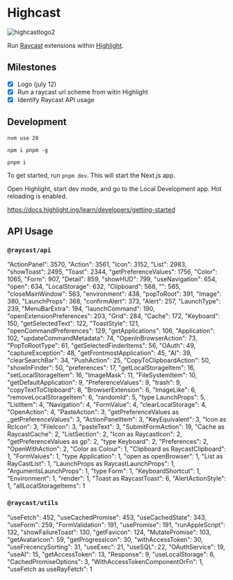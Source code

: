 # Highcast

![highcastlogo2](https://github.com/user-attachments/assets/f903480c-7c52-491b-b65f-984d1303f2d1)

Run [Raycast](<[url](https://github.com/raycast/extensions)>) extensions within [Highlight](https://www.highlight.ing/).

## Milestones

- [x] Logo (july 12)
- [x] Run a raycast url scheme from witin Highlight
- [x] Identify Raycast API usage

## Development

`nvm use 20`

`npm i pnpm -g`

`pnpm i`

To get started, run `pnpm dev`. This will start the Next.js app.

Open Highlight, start dev mode, and go to the Local Development app. Hot reloading is enabled.

https://docs.highlight.ing/learn/developers/getting-started

## API Usage

### `@raycast/api`

"ActionPanel": 3570,
"Action": 3561,
"Icon": 3152,
"List": 2983,
"showToast": 2495,
"Toast": 2344,
"getPreferenceValues": 1756,
"Color": 1065,
"Form": 907,
"Detail": 859,
"showHUD": 799,
"useNavigation": 654,
"open": 634,
"LocalStorage": 632,
"Clipboard": 568,
"": 565,
"closeMainWindow": 563,
"environment": 438,
"popToRoot": 391,
"Image": 380,
"LaunchProps": 368,
"confirmAlert": 373,
"Alert": 257,
"LaunchType": 239,
"MenuBarExtra": 194,
"launchCommand": 190,
"openExtensionPreferences": 203,
"Grid": 284,
"Cache": 172,
"Keyboard": 150,
"getSelectedText": 122,
"ToastStyle": 121,
"openCommandPreferences": 129,
"getApplications": 106,
"Application": 102,
"updateCommandMetadata": 74,
"OpenInBrowserAction": 73,
"PopToRootType": 61,
"getSelectedFinderItems": 56,
"OAuth": 49,
"captureException": 48,
"getFrontmostApplication": 45,
"AI": 39,
"clearSearchBar": 34,
"PushAction": 25,
"CopyToClipboardAction": 50,
"showInFinder": 50,
"preferences": 17,
"getLocalStorageItem": 16,
"setLocalStorageItem": 16,
"ImageMask": 11,
"FileSystemItem": 10,
"getDefaultApplication": 9,
"PreferenceValues": 9,
"trash": 9,
"copyTextToClipboard": 8,
"BrowserExtension": 6,
"ImageLike": 6,
"removeLocalStorageItem": 6,
"randomId": 5,
"type LaunchProps": 5,
"ListItem": 4,
"Navigation": 4,
"FormValue": 4,
"clearLocalStorage": 4,
"OpenAction": 4,
"PasteAction": 3,
"getPreferenceValues as \_getPreferenceValues": 3,
"ActionPanelItem": 3,
"KeyEquivalent": 3,
"Icon as RcIcon": 3,
"FileIcon": 3,
"pasteText": 3,
"SubmitFormAction": 19,
"Cache as RaycastCache": 2,
"ListSection": 2,
"Icon as RaycastIcon": 2,
"getPreferenceValues as gp": 2,
"type Keyboard": 2,
"Preferences": 2,
"OpenWithAction": 2,
"Color as Colour": 1,
"Clipboard as RaycastClipboard": 1,
"FormValues": 1,
"type Application": 1,
"open as openBrowser": 1,
"List as RayCastList": 1,
"LaunchProps as RaycastLaunchProps": 1,
"ArgumentsLaunchProps": 1,
"type Form": 1,
"KeyboardShortcut": 1,
"Environment": 1,
"render": 1,
"Toast as RaycastToast": 6,
"AlertActionStyle": 1,
"allLocalStorageItems": 1

### `@raycast/utils`

"useFetch": 452,
"useCachedPromise": 453,
"useCachedState": 343,
"useForm": 259,
"FormValidation": 191,
"usePromise": 191,
"runAppleScript": 132,
"showFailureToast": 130,
"getFavicon": 124,
"MutatePromise": 103,
"getAvatarIcon": 59,
"getProgressIcon": 30,
"withAccessToken": 30,
"useFrecencySorting": 31,
"useExec": 21,
"useSQL": 22,
"OAuthService": 19,
"useAI": 15,
"getAccessToken": 13,
"Response": 9,
"useLocalStorage": 6,
"CachedPromiseOptions": 3,
"WithAccessTokenComponentOrFn": 1,
"useFetch as useRayFetch": 1
